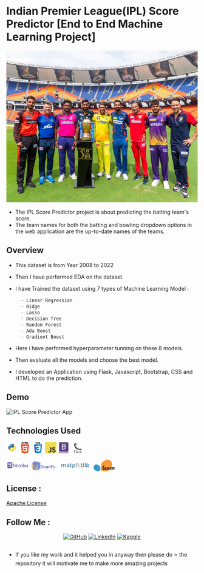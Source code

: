 
# Indian Premier League(IPL) Score Predictor [End to End Machine Learning Project]

<img src="https://raw.githubusercontent.com/AdritPal08/IPL-Cricket-Score-Prediction-ML-Project-/main/readme_resources/IPL.jpg" width="750"  height="400" >


* The IPL Score Predictor project is about predicting the batting team's score.
* The team names for both the batting and bowling dropdown options in the web application are the up-to-date names of the teams.


## Overview

* This dataset is from Year 2008 to 2022
* Then I have performed EDA on the dataset.
* I have Trained the dataset using 7 types of Machine Learning Model : 
        
        - Linear Regression
        - Ridge
        - Lasso
        - Decision Tree
        - Random Forest
        - Ada Boost
        - Gradient Boost
* Here i have performed hyperparameter tunning on these 8 models.
* Then evaluate all the models and choose the best model.
* I developed an Application  using Flask, Javascript, Bootstrap, CSS and HTML to do the prediction.

## Demo
![IPL Score Predictor App](https://github.com/AdritPal08/IPL-Cricket-Score-Prediction-ML-Project-/blob/main/readme_resources/IPL%20Score%20Predictor%20App.gif)

## Technologies Used
<code><img height="30" src="https://raw.githubusercontent.com/AdritPal08/IPL-Cricket-Score-Prediction-ML-Project-/main/readme_resources/python.png"></code>
<code><img height="30" src="https://raw.githubusercontent.com/AdritPal08/IPL-Cricket-Score-Prediction-ML-Project-/main/readme_resources/html.png"></code>
<code><img height="30" src="https://raw.githubusercontent.com/AdritPal08/IPL-Cricket-Score-Prediction-ML-Project-/main/readme_resources/css.png"></code>
<code><img height="30" src="https://raw.githubusercontent.com/AdritPal08/IPL-Cricket-Score-Prediction-ML-Project-/main/readme_resources/javascript.png"></code>
<code><img height="30" src="https://raw.githubusercontent.com/AdritPal08/IPL-Cricket-Score-Prediction-ML-Project-/main/readme_resources/Bootstrap.png"></code>
<code><img height="30" src="https://raw.githubusercontent.com/AdritPal08/IPL-Cricket-Score-Prediction-ML-Project-/main/readme_resources/flask.png"></code>

<code><img height="30" src="https://raw.githubusercontent.com/AdritPal08/IPL-Cricket-Score-Prediction-ML-Project-/main/readme_resources/heroku.png"></code>
<code><img height="30" src="https://raw.githubusercontent.com/AdritPal08/IPL-Cricket-Score-Prediction-ML-Project-/main/readme_resources/numpy.png"></code>
<code><img height="30" src="https://raw.githubusercontent.com/AdritPal08/IPL-Cricket-Score-Prediction-ML-Project-/main/readme_resources/matplotlib.png"></code>
<code><img height="30" src="https://raw.githubusercontent.com/AdritPal08/IPL-Cricket-Score-Prediction-ML-Project-/main/readme_resources/sikitlearn.png"></code>

## License :
[Apache License](LICENSE)

## Follow Me :
<div align="center">
    <a href="https://github.com/AdritPal08" target="_blank"><img src="https://img.shields.io/badge/-GitHub-black?style=flat-square&logo=github&colorB=555" alt="GitHub"></a>
    <a href="https://www.linkedin.com/in/adritpal/" target="_blank"><img src="https://img.shields.io/badge/-LinkedIn-blue?style=flat-square&logo=linkedin&logoColor=white&colorB=0077B5" alt="LinkedIn"></a>
    <a href="https://www.kaggle.com/adritpal08/" target="_blank"><img src="https://img.shields.io/badge/-Kaggle-teal?style=flat-square&logo=kaggle&logoColor=white&link=https://www.kaggle.com/adritpal08/" alt="Kaggle"></a>
</div>


## 
- If you like my work and it helped you in anyway then please do ⭐ the repository it will motivate me to make more amazing projects
